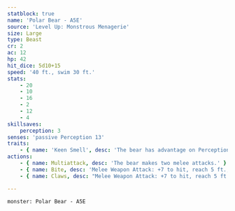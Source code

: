 ```yaml
---
statblock: true
name: 'Polar Bear - A5E'
source: 'Level Up: Monstrous Menagerie'
size: Large
type: Beast
cr: 2
ac: 12
hp: 42
hit_dice: 5d10+15
speed: '40 ft., swim 30 ft.'
stats:
    - 20
    - 10
    - 16
    - 2
    - 12
    - 4
skillsaves:
    perception: 3
senses: 'passive Perception 13'
traits:
    - { name: 'Keen Smell', desc: 'The bear has advantage on Perception checks that rely on smell.' }
actions:
    - { name: Multiattack, desc: 'The bear makes two melee attacks.' }
    - { name: Bite, desc: 'Melee Weapon Attack: +7 to hit, reach 5 ft., one target. Hit: 9 (1d8+5) piercing damage.' }
    - { name: Claws, desc: "Melee Weapon Attack: +7 to hit, reach 5 ft., one target. Hit: 7 (1d4+5) slashing damage. If the target is a Medium or smaller creature, it is grappled (escape DC 15). Until this grapple ends, the bear can't attack a different target with its claws." }

---
```

```statblock
monster: Polar Bear - A5E
```
